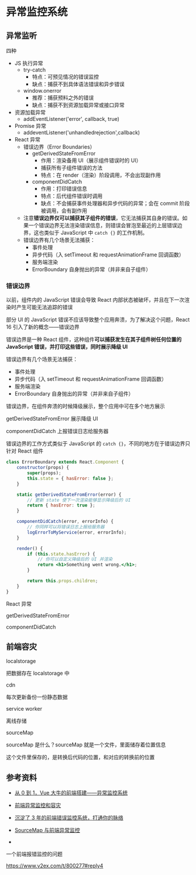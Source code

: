 # 异常监控系统

## 异常监听

四种

-   JS 执行异常
    -   try-catch
        -   特点：可预见情况的错误监控
        -   缺点：捕获不到具体语法错误和异步错误
    -   window.onerror
        -   推荐：捕获预料之外的错误
        -   缺点：捕获不到资源加载异常或接口异常
-   资源加载异常
    -   addEventListener('error', callback, true)
-   Promise 异常
    -   addeventListener('unhandledrejection',callback)
-   React 异常
    -   错误边界（Error Boundaries）
        -   getDerivedStateFromError
            -   作用：渲染备用 UI（展示组件错误时的 UI）
            -   捕获所有子组件错误的方法
            -   特点：在 render（渲染）阶段调用，不会出现副作用
        -   componentDidCatch
            -   作用：打印错误信息
            -   特点：后代组件错误时调用
            -   缺点：不会捕获事件处理器和异步代码的异常；会在 commit 阶段被调用，会有副作用
    -   注意**错误边界仅可以捕获其子组件的错误**，它无法捕获其自身的错误。如果一个错误边界无法渲染错误信息，则错误会冒泡至最近的上层错误边界，这也类似于 JavaScript 中 `catch {}` 的工作机制。
    -   错误边界有几个场景无法捕获：
        -   事件处理
        -   异步代码（入 setTimeout 和 requestAnimationFrame 回调函数）
        -   服务端渲染
        -   ErrorBoundary 自身抛出的异常（并非来自子组件）

### 错误边界

以前，组件内的 JavaScript 错误会导致 React 内部状态被破坏，并且在下一次渲染时产生可能无法追踪的错误

部分 UI 的 JavaScript 错误不应该导致整个应用奔溃，为了解决这个问题，React 16 引入了新的概念——错误边界

错误边界是一种 React 组件，这种组件**可以捕获发生在其子组件树任何位置的 JavaScript 错误，并打印这些错误，同时展示降级 UI**

错误边界有几个场景无法捕获：

-   事件处理
-   异步代码（入 setTimeout 和 requestAnimationFrame 回调函数）
-   服务端渲染
-   ErrorBoundary 自身抛出的异常（并非来自子组件）

错误边界，在组件奔溃的时候降级展示，整个应用中可在多个地方展示

getDerivedStateFromError 展示降级 UI

componentDidCatch 上报错误日志给服务器

错误边界的工作方式类似于 JavaScript 的 `catch {}`，不同的地方在于错误边界只针对 React 组件

```jsx
class ErrorBoundary extends React.Component {
    constructor(props) {
        super(props);
        this.state = { hasError: false };
    }

    static getDerivedStateFromError(error) {
        // 更新 state 使下一次渲染能够显示降级后的 UI
        return { hasError: true };
    }

    componentDidCatch(error, errorInfo) {
        // 你同样可以将错误日志上报给服务器
        logErrorToMyService(error, errorInfo);
    }

    render() {
        if (this.state.hasError) {
            // 你可以自定义降级后的 UI 并渲染
            return <h1>Something went wrong.</h1>;
        }

        return this.props.children;
    }
}
```

React 异常

getDerivedStateFromError

componentDidCatch

## 前端容灾

localstorage

把数据存在 localstorage 中

cdn

每次更新备份一份静态数据

service worker

离线存储

sourceMap

sourceMap 是什么？sourceMap 就是一个文件，里面储存着位置信息

这个文件里保存的，是转换后代码的位置，和对应的转换前的位置

## 参考资料

-   [从 0 到 1，Vue 大牛的前端搭建——异常监控系统](https://mp.weixin.qq.com/s?__biz=MzUzMjA3MTI2NQ==&mid=2247485042&idx=1&sn=f957ad6e31a4f6ffddaba91e1036da38&scene=21)

-   [前端异常监控和容灾](https://mp.weixin.qq.com/s/d-P8s51U6IfJ-VrRkGygLA)

-   [沉淀了 3 年的前端错误监控系统，打通你的脉络](https://mp.weixin.qq.com/s/PQL6_FXzAM3eeQF2a9OsAg)

-   [SourceMap 与前端异常监控](https://mp.weixin.qq.com/s?__biz=MzkxNDIzNTg4MA==&mid=2247484211&idx=1&sn=1fe17b3d2f8d74267bb20c61fcf8204d&scene=21#wechat_redirect)

-

一个前端报错监控的问题

https://www.v2ex.com/t/800277#reply4
